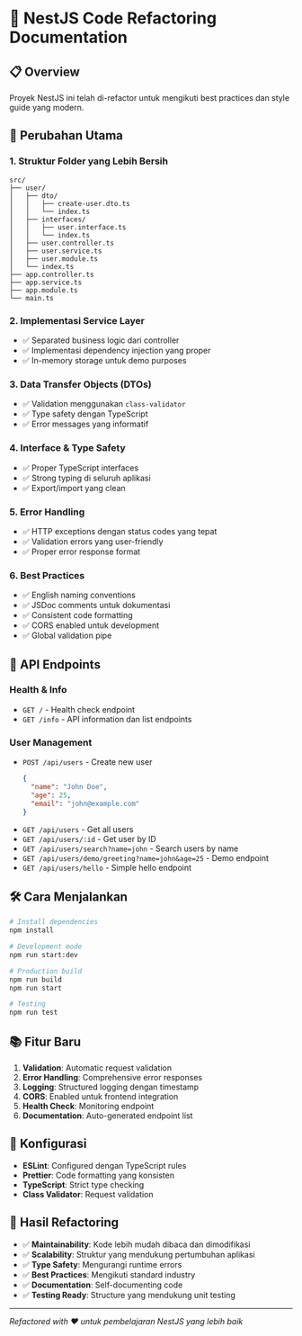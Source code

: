 # 🔧 NestJS Code Refactoring Documentation

## 📋 Overview
Proyek NestJS ini telah di-refactor untuk mengikuti best practices dan style guide yang modern.

## 🚀 Perubahan Utama

### 1. **Struktur Folder yang Lebih Bersih**
```
src/
├── user/
│   ├── dto/
│   │   ├── create-user.dto.ts
│   │   └── index.ts
│   ├── interfaces/
│   │   ├── user.interface.ts
│   │   └── index.ts
│   ├── user.controller.ts
│   ├── user.service.ts
│   ├── user.module.ts
│   └── index.ts
├── app.controller.ts
├── app.service.ts
├── app.module.ts
└── main.ts
```

### 2. **Implementasi Service Layer**
- ✅ Separated business logic dari controller
- ✅ Implementasi dependency injection yang proper
- ✅ In-memory storage untuk demo purposes

### 3. **Data Transfer Objects (DTOs)**
- ✅ Validation menggunakan `class-validator`
- ✅ Type safety dengan TypeScript
- ✅ Error messages yang informatif

### 4. **Interface & Type Safety**
- ✅ Proper TypeScript interfaces
- ✅ Strong typing di seluruh aplikasi
- ✅ Export/import yang clean

### 5. **Error Handling**
- ✅ HTTP exceptions dengan status codes yang tepat
- ✅ Validation errors yang user-friendly
- ✅ Proper error response format

### 6. **Best Practices**
- ✅ English naming conventions
- ✅ JSDoc comments untuk dokumentasi
- ✅ Consistent code formatting
- ✅ CORS enabled untuk development
- ✅ Global validation pipe

## 🔗 API Endpoints

### Health & Info
- `GET /` - Health check endpoint
- `GET /info` - API information dan list endpoints

### User Management
- `POST /api/users` - Create new user
  ```json
  {
    "name": "John Doe",
    "age": 25,
    "email": "john@example.com"
  }
  ```
- `GET /api/users` - Get all users
- `GET /api/users/:id` - Get user by ID
- `GET /api/users/search?name=john` - Search users by name
- `GET /api/users/demo/greeting?name=john&age=25` - Demo endpoint
- `GET /api/users/hello` - Simple hello endpoint

## 🛠️ Cara Menjalankan

```bash
# Install dependencies
npm install

# Development mode
npm run start:dev

# Production build
npm run build
npm run start

# Testing
npm run test
```

## 📚 Fitur Baru

1. **Validation**: Automatic request validation
2. **Error Handling**: Comprehensive error responses
3. **Logging**: Structured logging dengan timestamp
4. **CORS**: Enabled untuk frontend integration
5. **Health Check**: Monitoring endpoint
6. **Documentation**: Auto-generated endpoint list

## 🔧 Konfigurasi

- **ESLint**: Configured dengan TypeScript rules
- **Prettier**: Code formatting yang konsisten
- **TypeScript**: Strict type checking
- **Class Validator**: Request validation

## 🎯 Hasil Refactoring

- ✅ **Maintainability**: Kode lebih mudah dibaca dan dimodifikasi
- ✅ **Scalability**: Struktur yang mendukung pertumbuhan aplikasi
- ✅ **Type Safety**: Mengurangi runtime errors
- ✅ **Best Practices**: Mengikuti standard industry
- ✅ **Documentation**: Self-documenting code
- ✅ **Testing Ready**: Structure yang mendukung unit testing

---

*Refactored with ❤️ untuk pembelajaran NestJS yang lebih baik*

